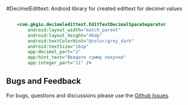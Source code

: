 #DecimelEdittext: Android library for created edittext for decimel values

``` xml

    <com.gkgio.decimeledittext.EditTextDecimalSpaceSeparator
        android:layout_width="match_parent"
        android:layout_height="46dp"
        android:textColorHint="@color/grey_dark"
        android:textSize="16sp"
        app:decimal_part="2"
        app:hint_text="Введите сумму покупки"
        app:integer_part="11" />

```

## Bugs and Feedback

For bugs, questions and discussions please use the [Github Issues](https://github.com/gkgio/DecimelEdittext/issues).